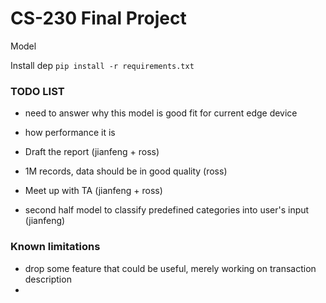 # CS-230 Final Project

Model

Install dep `pip install -r requirements.txt`


### TODO LIST
 - need to answer why this model is good fit for current edge device
 - how performance it is 
 

 - Draft the report (jianfeng + ross)
 - 1M records, data should be in good quality (ross)
 - Meet up with TA (jianfeng + ross)
 - second half model to classify predefined categories into user's input (jianfeng) 


### Known limitations
 - drop some feature that could be useful, merely working on transaction description 
 -  
